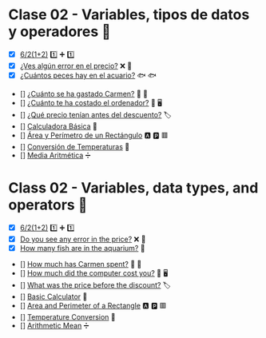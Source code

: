 # Clase 02 - Variables, tipos de datos y operadores :open_file_folder:

- [x] [6/2(1+2)](https://github.com/ressay1011/Projects/tree/main/DevSenior/Exercises/Class02/MathematicalOperation) :one: :heavy_plus_sign: :one:
- [x] [¿Ves algún error en el precio?](https://github.com/ressay1011/Projects/tree/main/DevSenior/Exercises/Class02/Price) :x: :money_mouth_face:
- [x] [¿Cuántos peces hay en el acuario?](https://github.com/ressay1011/Projects/tree/main/DevSenior/Exercises/Class02/Aquarium) :fish: :fish:
- [] [¿Cuánto se ha gastado Carmen?]() :thinking: :money_with_wings:
- [] [¿Cuánto te ha costado el ordenador?]() :thinking: :desktop_computer:
- [] [¿Qué precio tenían antes del descuento?]() :label:
- [] [Calculadora Básica]() :abacus:
- [] [Área y Perímetro de un Rectángulo]() :a: :parking: :red_square:
- [] [Conversión de Temperaturas]() :repeat:
- [] [Media Aritmética]() :heavy_division_sign:

#

# Class 02 - Variables, data types, and operators :open_file_folder:

- [x] [6/2(1+2)](https://github.com/ressay1011/Projects/tree/main/DevSenior/Exercises/Class02/MathematicalOperation) :one: :heavy_plus_sign: :one:
- [x] [Do you see any error in the price?](https://github.com/ressay1011/Projects/tree/main/DevSenior/Exercises/Class02/Price) :x: :money_mouth_face:
- [x] [How many fish are in the aquarium?](https://github.com/ressay1011/Projects/tree/main/DevSenior/Exercises/Class02/Aquarium) :large_blue_diamond:
- [] [How much has Carmen spent?]() :thinking: :money_with_wings:
- [] [How much did the computer cost you?]() :thinking: :desktop_computer:
- [] [What was the price before the discount?]() :label:
- [] [Basic Calculator]() :abacus:
- [] [Area and Perimeter of a Rectangle]() :a: :parking: :red_square:
- [] [Temperature Conversion]() :repeat:
- [] [Arithmetic Mean]() :heavy_division_sign:
